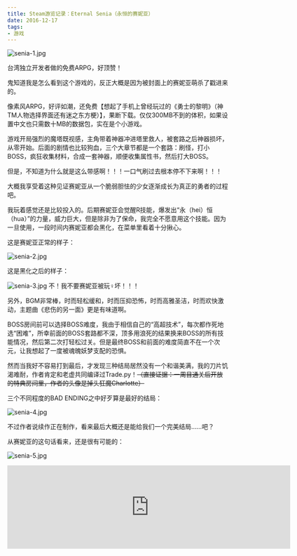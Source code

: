 ```yaml
---
title: Steam游览记录：Eternal Senia（永恒的赛妮亚）
date: 2016-12-17
tags:
- 游戏
---
```


![senia-1.jpg](http://storage.live.com/items/3550ADEE9AFF19FD!99486:/VvuFk1lsjyEWmOQ.jpg?authkey=AIbyrqnS5z58phc)

台湾独立开发者做的免费ARPG，好顶赞！

鬼知道我是怎么看到这个游戏的，反正大概是因为被封面上的赛妮亚萌杀了戳进来的。

像素风ARPG，好评如潮，还免费【想起了手机上曾经玩过的《勇士的黎明》（神TM人物选择界面还有迷之东方梗）】，果断下载。仅仅300MB不到的体积，如果设置中文也只需数十MB的数据包，实在是个小游戏。

游戏开局强烈的魔塔既视感，主角带着神器冲进塔里救人，被套路之后神器损坏，从零开始。后面的剧情也比较狗血，三个大章节都是一个套路：刷怪，打小BOSS，疯狂收集材料，合成一套神器，顺便收集属性书，然后打大BOSS。

但是，不知道为什么就是这么带感啊！！！一口气刷过去根本停不下来啊！！！

大概我享受着这种见证赛妮亚从一个脆弱胆怯的少女逐渐成长为真正的勇者的过程吧。

我玩着感觉还是比较投入的。后期赛妮亚会觉醒R技能，爆发出“永（hei）恒（hua）”的力量，威力巨大，但是除非为了保命，我完全不愿意用这个技能。因为一旦使用，一段时间内赛妮亚都会黑化，在菜单里看着十分揪心。

<!-- more -->

这是赛妮亚正常的样子：

![senia-2.jpg](http://storage.live.com/items/3550ADEE9AFF19FD!99487:/XWjeo37dDmVFc6O.jpg?authkey=AIbyrqnS5z58phc)

这是黑化之后的样子：

![senia-3.jpg](http://storage.live.com/items/3550ADEE9AFF19FD!99488:/qBp75tYzHCF2msl.jpg?authkey=AIbyrqnS5z58phc)
不！我不要赛妮亚被玩♀坏！！！

另外，BGM非常棒，时而轻松缓和，时而压抑恐怖，时而高雅圣洁，时而欢快激动，主题曲《悲伤的另一面》更是有味道啊。

BOSS房间前可以选择BOSS难度，我由于相信自己的“高超技术”，每次都作死地选“困难”，所幸前面的BOSS套路都不深，顶多用浪死的结果换来BOSS的所有技能情况，然后第二次打轻松过关。但是最终BOSS和前面的难度简直不在一个次元，让我想起了一度被魂魄妖梦支配的恐惧。

然而当我好不容易打到最后，才发现三种结局居然没有一个和谐美满，我的刀片饥渴难耐，作者肯定和老虚共同编译过Trade.py！~~（直接证据：一周目通关后开放的特典房间里，作者的头像是掉头狂魔Charlotte）~~

三个不同程度的BAD ENDING之中好歹算是最好的结局：

![senia-4.jpg](http://storage.live.com/items/3550ADEE9AFF19FD!99489:/iME7W6S9kbx5NCT.jpg?authkey=AIbyrqnS5z58phc)

不过作者说续作正在制作，看来最后大概还是能给我们一个完美结局……吧？

从赛妮亚的这句话看来，还是很有可能的：

![senia-5.jpg](http://storage.live.com/items/3550ADEE9AFF19FD!99490:/lYds6XFNjHqaEMw.jpg?authkey=AIbyrqnS5z58phc)

<iframe src="https://store.steampowered.com/widget/351640/?t=Steam%E8%AF%84%E8%AE%BA%EF%BC%9A%0A%E5%85%8D%E8%B4%B9%E6%B8%B8%E6%88%8F%E9%87%8C%E7%9A%84%E5%B0%8F%E7%B2%BE%E5%93%81%EF%BC%8C3-4%E4%B8%AA%E5%B0%8F%E6%97%B6%E9%80%9A%E5%85%B3%E6%B5%81%E7%A8%8B%E5%B9%B6%E4%B8%8D%E7%AE%97%E9%95%BF%E3%80%82%0A%E6%B4%97%E8%84%91%E7%9A%84BGM%E8%AE%A9%E6%88%91%E5%BE%AA%E7%8E%AF%E4%BA%86%E5%BE%88%E4%B9%85%E3%80%82%E6%9C%80%E5%90%8E%E7%9A%84%E5%87%A0%E5%B9%85CG%E7%9B%B8%E5%BD%93%E6%83%8A%E8%89%B3%E3%80%82%0A%E6%93%8D%E4%BD%9C%E7%AE%80%E5%8D%95%E3%80%81%E6%98%93%E4%B8%8A%E6%89%8B%EF%BC%8C%E4%BD%86%E6%98%AF%E6%89%93boss%E8%BF%98%E6%98%AF%E5%B0%8F%E5%B0%8F%E5%9C%B0%E8%80%83%E9%AA%8C%E6%8A%80%E6%9C%AF%EF%BC%8C%E6%9C%89%E8%B6%A3%E3%80%82%0A%E5%94%AF%E4%B8%80%E5%80%BC%E5%BE%97%E8%AF%9F%E7%97%85%E7%9A%84%E5%BA%94%E8%AF%A5%E6%98%AF%E5%8F%8D%E5%A4%8D%E5%88%B7%E5%B1%9E%E6%80%A7%E4%B9%A6%E4%BA%86%E3%80%82%0A%E7%8B%AC%E7%AB%8B%E4%BD%9C%E8%80%85%EF%BC%8C%E6%9C%9F%E5%BE%85%E5%85%B6%E7%BB%AD%E4%BD%9C%E3%80%82" frameborder="0" width="646" height="190"></iframe>
